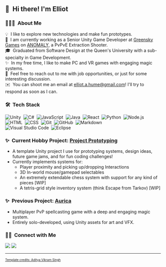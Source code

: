 ## 👋 &nbsp;Hi there! I'm Elliot

### 👨🏻‍💻 &nbsp;About Me

💡  &nbsp;I like to explore new technologies and make fun prototypes.\
📑 &nbsp;I am currently working as a Senior Unity Game Developer at [Greensky Games](https://www.greensky.games/) on [ANOMALY](https://www.anomaly-vr.com/), a PvPvE Extraction Shooter.\
🎓 &nbsp;Graduated from Software Design at the Queen's University with a sub-specialty in Game Development.\
✨ &nbsp;In my free time, I like to make PC and VR games with engaging magic systems.\
💬 &nbsp;Feel free to reach out to me with job opportunities, or just for some interesting discussion.\
✉️ &nbsp;You can shoot me an email at elliot.a.hume@gmail.com! I'll try to respond as soon as I can.

### 🛠 &nbsp;Tech Stack

![Unity](https://img.shields.io/badge/-Unity-05122A?style=flat&logo=unity)&nbsp;
![C#](https://img.shields.io/badge/-C%23-05122A?style=flat&logo=C%2B%2B)&nbsp;
![JavaScript](https://img.shields.io/badge/-JavaScript-05122A?style=flat&logo=javascript)&nbsp;
![Java](https://img.shields.io/badge/-Java-05122A?style=flat&logo=Java&logoColor=FFA518)&nbsp;
![React](https://img.shields.io/badge/-React-05122A?style=flat&logo=react)&nbsp;
![Python](https://img.shields.io/badge/-Python-05122A?style=flat&logo=python)&nbsp;
![Node.js](https://img.shields.io/badge/-Node.js-05122A?style=flat&logo=node.js)&nbsp;
![HTML](https://img.shields.io/badge/-HTML-05122A?style=flat&logo=HTML5)&nbsp;
![CSS](https://img.shields.io/badge/-CSS-05122A?style=flat&logo=CSS3&logoColor=1572B6)&nbsp;
![Git](https://img.shields.io/badge/-Git-05122A?style=flat&logo=git)&nbsp;
![GitHub](https://img.shields.io/badge/-GitHub-05122A?style=flat&logo=github)&nbsp;
![Markdown](https://img.shields.io/badge/-Markdown-05122A?style=flat&logo=markdown)\
![Visual Studio Code](https://img.shields.io/badge/-Visual%20Studio%20Code-05122A?style=flat&logo=visual-studio-code&logoColor=007ACC)&nbsp;
![Eclipse](https://img.shields.io/badge/-Eclipse-05122A?style=flat&logo=eclipse-ide&logoColor=2C2255)

### ✨ &nbsp;Current Hobby Project: [Project Prototyping](https://github.com/ElliotHume/project-prototyping)
- A template Unity project I use for prototyping systems, design ideas, future game jams, and for fun coding challenges!
- Currently implements systems for:
    - Player proximity and picking up/dropping Interactions
    - 3D In-world mouse/gamepad selectables
    - An extremely extendable chess system with support for any kind of pieces [WIP]
    - A tetris-grid style inventory system (think Escape from Tarkov) [WIP]

### ✨ &nbsp;Previous Project: [Aurica](https://github.com/ElliotHume/Aurica)
- Multiplayer PvP spellcasting game with a deep and engaging magic system.
- Entirely solo-developed, using Unity assets for art and VFX.  


### 🤝🏻 &nbsp;Connect with Me

<p align="left">
<a href="https://www.linkedin.com/in/elliot-hume-729062124/"><img src="https://img.shields.io/badge/-Elliot%20Hume-0077B5?style=flat&logo=Linkedin&logoColor=white"/></a>
<a href="mailto:elliot.a.hume@gmail.com"><img src="https://img.shields.io/badge/-elliot.a.hume@gmail.com-D14836?style=flat&logo=Gmail&logoColor=white"/></a>
</p>

-----
<p style="font-size: x-small;">
  <a href="https://github.com/AVS1508">Template credits: Aditya Vikram Singh</a>
</p>
